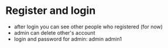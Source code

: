 # Register and login
- after login you can see other people who registered (for now)
- admin can delete other's account
- login and password for admin: admin admin1